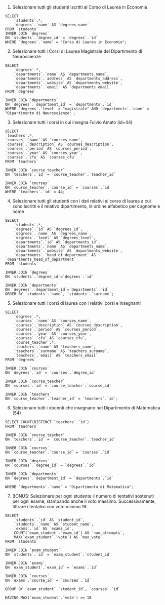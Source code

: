 1. Selezionare tutti gli studenti iscritti al Corso di Laurea in Economia

```
SELECT
	`students`.*,
    `degrees`.`name` AS `degrees_name`
FROM `students`
INNER JOIN `degrees`
ON `students`.`degree_id` = `degrees`.`id`
WHERE `degrees`.`name` = "Corso di Laurea in Economia";
```

2. Selezionare tutti i Corsi di Laurea Magistrale del Dipartimento di
   Neuroscienze

```
SELECT
	`degrees`.*,
    `departments`.`name` AS `departments_name`,
    `departments`.`address` AS `departments_address`,
    `departments`.`website` AS `departments_website`,
    `departments`.`email` AS `departments_email`
FROM `degrees`

INNER JOIN `departments`
ON `degrees`.`department_id` = `departments`.`id`
WHERE `degrees`.`level` = "magistrale" AND `departments`.`name` = "Dipartimento di Neuroscienze" ;
```

3. Selezionare tutti i corsi in cui insegna Fulvio Amato (id=44)

```
SELECT
`teachers`.*,
`courses`.`name` AS `courses_name`,
`courses`.`description` AS `courses_description`,
`courses`.`period` AS `courses_period`,
`courses`.`year` AS `courses_year`,
`courses`.`cfu` AS `courses_cfu`
FROM `teachers`

INNER JOIN `course_teacher`
ON `teachers`.`id` = `course_teacher`.`teacher_id`

INNER JOIN `courses`
ON `course_teacher`.`course_id` = `courses`.`id`
WHERE `teachers`.`id` = 44;
```

4. Selezionare tutti gli studenti con i dati relativi al corso di laurea a cui sono iscritti e il relativo dipartimento, in ordine alfabetico per cognome e nome

```
SELECT
	`students`.*,
	`degrees`.`id` AS `degrees_id`,
    `degrees`.`name` AS `degrees_name`,
    `degrees`.`level` AS `degrees_level`,
	`departments`.`id` AS `departments_id`,
    `departments`.`name` AS `departments_name`,
    `departments`.`website` AS `departments_website`,
    `departments`.`head_of_department` AS `departments_head_of_department`
FROM `students`

INNER JOIN `degrees`
ON `students`.`degree_id`=`degrees`.`id`

INNER JOIN `departments`
ON `degrees`.`department_id`=`departments`.`id`
ORDER BY `students`.`name`, `students`.`surname`;
```

5. Selezionare tutti i corsi di laurea con i relativi corsi e insegnanti

```
SELECT
	`degrees`.*,
    `courses`.`name` AS `courses_name`,
    `courses`.`description` AS `courses_description`,
    `courses`.`period` AS `courses_period`,
    `courses`.`year` AS `courses_year`,
    `courses`.`cfu` AS `courses_cfu`,
    `course_teacher`.*,
    `teachers`.`name` AS `teachers_name`,
	`teachers`.`surname` AS `teachers_surname`,
    `teachers`.`email` AS `teachers_email`
FROM `degrees`

INNER JOIN `courses`
ON `degrees`.`id` = `courses`.`degree_id`

INNER JOIN `course_teacher`
ON `courses`.`id` = `course_teacher`.`course_id`

INNER JOIN `teachers`
ON `course_teacher`.`teacher_id` = `teachers`.`id`;
```

6. Selezionare tutti i docenti che insegnano nel Dipartimento di
   Matematica (54)

```
SELECT COUNT(DISTINCT `teachers`.`id`)
FROM `teachers`

INNER JOIN `course_teacher`
ON `teachers`.`id` = `course_teacher`.`teacher_id`

INNER JOIN `courses`
ON `course_teacher`.`course_id` = `courses`.`id`

INNER JOIN `degrees`
ON `courses`.`degree_id` = `degrees`.`id`

INNER JOIN `departments`
ON `degrees`.`department_id` = `departments`.`id`

WHERE `departments`.`name` = "Dipartimento di Matematica";
```

7. BONUS: Selezionare per ogni studente il numero di tentativi sostenuti per ogni esame, stampando anche il voto massimo. Successivamente, filtrare i tentativi con voto minimo 18.

```
SELECT
    `students`.`id` AS `student_id`,
    `students`.`name` AS `student_name`,
    `exams`.`id` AS `exams_id`,
    COUNT(`exam_student`.`exam_id`) AS `num_attempts`,
    MAX(`exam_student`.`vote`) AS `max_vote`
FROM `students`

INNER JOIN `exam_student`
ON `students`.`id` = `exam_student`.`student_id`

INNER JOIN `exams`
ON `exam_student`.`exam_id` = `exams`.`id`

INNER JOIN `courses`
ON `exams`.`course_id` = `courses`.`id`

GROUP BY `exam_student`.`student_id`, `courses`.`id`

HAVING MAX(`exam_student`.`vote`) >= 18
```
